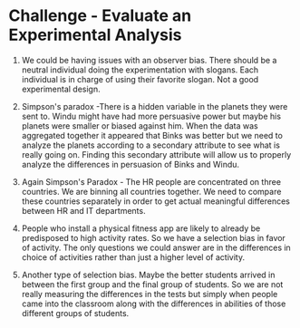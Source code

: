 # Challenge - Evaluate an Experimental Analysis #

1. We could be having issues with an observer bias.  There should be a neutral individual doing the experimentation with slogans.  Each individual is in charge of using their favorite slogan.  Not a good experimental design.

2. Simpson's paradox -There is a hidden variable in the planets they were sent to.  Windu might have had more persuasive power but maybe his planets were smaller or biased against him.  When the data was aggregated together it appeared that Binks was better but we need to analyze the planets according to a secondary attribute to see what is really going on.  Finding this secondary attribute will allow us to properly analyze the differences in persuasion of Binks and Windu.

3. Again Simpson's Paradox -  The HR people are concentrated on three countries.  We are binning all countries together.  We need to compare these countries separately in order to get actual meaningful differences between HR and IT departments.

4. People who install a physical fitness app are likely to already be predisposed to high activity rates.  So we have a selection bias in favor of activity.  The only questions we could answer are in the differences in choice of activities rather than just a higher level of activity.

5. Another type of selection bias.  Maybe the better students arrived in between the first group and the final group of students.  So we are not really measuring the differences in the tests but simply when people came into the classroom along with the differences in abilities of those different groups of students.

